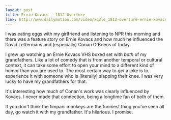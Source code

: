 ```yaml
---
layout: post
title: Ernie Kovacs - 1812 Overture
link: http://www.dailymotion.com/video/xq2le_1812-overture-ernie-kovacs-show_music
---
```


I was eating eggs with my girlfriend  and listening to NPR this morning and there was a feature story on Ernie Kovacs and how much he influenced the David Lettermans and (especially) Conan O'Briens of today.

I grew up watching an Ernie Kovacs VHS boxed set with *both* of my grandfathers. Like a lot of comedy that is from another temporal or cultural context, it can take some effort to open your mind to a different kind of humor than you are used to. The most certain way to *get* a joke is to experience it with someone who is (literally) slapping their knee. I was very lucky to have my grandfathers for that.

It's interesting how much of Conan's work was clearly influenced by Kovacs. I never made that connection, being a longtime fan of both of them.

If you don't think the timpani monkeys are the funniest thing you've seen all day, go watch it with my grandfather. It's hilarious. I promise.
